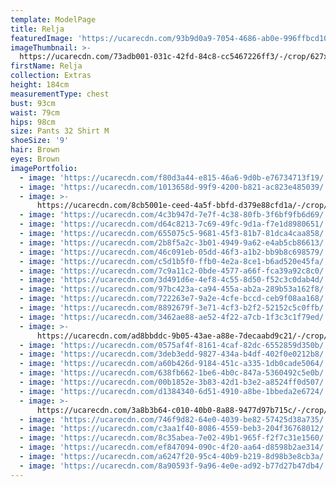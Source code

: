 ```yaml
---
template: ModelPage
title: Relja
featuredImage: 'https://ucarecdn.com/93b9d0a9-7054-4686-ab0e-996ffbcd1076/'
imageThumbnail: >-
  https://ucarecdn.com/73adb001-031c-42fd-84c8-cc5467226ff3/-/crop/627x638/290,0/-/preview/
firstName: Relja
collection: Extras
height: 184cm
measurementType: chest
bust: 93cm
waist: 79cm
hips: 98cm
size: Pants 32 Shirt M
shoeSize: '9'
hair: Brown
eyes: Brown
imagePortfolio:
  - image: 'https://ucarecdn.com/f80d3a44-e815-46a6-9d0b-e76734713f19/'
  - image: 'https://ucarecdn.com/1013658d-99f9-4200-b821-ac823e485039/'
  - image: >-
      https://ucarecdn.com/8cb5001e-ceed-4a5f-bbfd-d379e88cfd1a/-/crop/1242x1827/0,199/-/preview/
  - image: 'https://ucarecdn.com/4c3b947d-7e7f-4c38-80fb-3f6bf9fb6d69/'
  - image: 'https://ucarecdn.com/d64c8213-7c69-49fc-9d1a-f7e1d8980651/'
  - image: 'https://ucarecdn.com/655075c5-9681-45f3-81b7-81dca4caa858/'
  - image: 'https://ucarecdn.com/2b8f5a2c-3b01-4949-9a62-e4ab5cb86613/'
  - image: 'https://ucarecdn.com/46c091eb-05dd-46f3-a1b2-bb9b8c698579/'
  - image: 'https://ucarecdn.com/c5d1b5f0-ffb0-4e2a-8ce1-b6ad520e45fa/'
  - image: 'https://ucarecdn.com/7c9a11c2-0bde-4577-a66f-fca39a92c8c0/'
  - image: 'https://ucarecdn.com/3d491d6e-4ef8-4c55-8d50-f52c3c0dab4d/'
  - image: 'https://ucarecdn.com/97bc423a-ca94-455a-ab2a-289b53a162f8/'
  - image: 'https://ucarecdn.com/722263e7-9a2e-4cfe-bccd-ceb9f08aa168/'
  - image: 'https://ucarecdn.com/8892679f-3e71-4cf3-b2f2-52152c5c0ffb/'
  - image: 'https://ucarecdn.com/3462ae88-ae52-4f22-a7cb-1f3c3c1f79ed/'
  - image: >-
      https://ucarecdn.com/ad8bbddc-9b05-43ae-a88e-7decaabd9c21/-/crop/1242x1782/0,218/-/preview/
  - image: 'https://ucarecdn.com/0575af4f-8161-4caf-82dc-6552859d350b/'
  - image: 'https://ucarecdn.com/3deb3edd-9827-434a-b4df-402f0e0212b8/'
  - image: 'https://ucarecdn.com/a60b426d-9184-451c-a335-1db0cade5064/'
  - image: 'https://ucarecdn.com/638fb662-1be6-4b0c-847a-5360492c5e0b/'
  - image: 'https://ucarecdn.com/00b1852e-3b83-42d1-b3e2-a8524ff0d507/'
  - image: 'https://ucarecdn.com/d1384340-6d51-4910-a8be-1bbeda2e6724/'
  - image: >-
      https://ucarecdn.com/3a8b3b64-c010-40b0-8a88-9477d97b715c/-/crop/1242x1718/0,244/-/preview/
  - image: 'https://ucarecdn.com/746f9d82-64e0-4039-be82-57425d38a735/'
  - image: 'https://ucarecdn.com/c3aa1f40-8086-4559-beb3-204f36768012/'
  - image: 'https://ucarecdn.com/8c35abea-7e02-49b1-965f-f2f7c31e1560/'
  - image: 'https://ucarecdn.com/ef847094-090c-4f20-aa64-d8598b2ae314/'
  - image: 'https://ucarecdn.com/a6247f20-95c4-40b9-b219-8d98b3e8cb3a/'
  - image: 'https://ucarecdn.com/8a90593f-9a96-4e0e-ad92-b77d27b47db4/'
---
```



